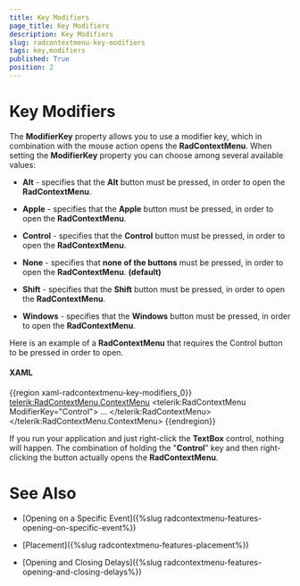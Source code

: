 ```yaml
---
title: Key Modifiers
page_title: Key Modifiers
description: Key Modifiers
slug: radcontextmenu-key-modifiers
tags: key,modifiers
published: True
position: 2
---
```


# Key Modifiers

The __ModifierKey__ property allows you to use a modifier key, which in combination with the mouse action opens the __RadContextMenu__. When setting the __ModifierKey__ property you can choose among several available values:

* __Alt__ - specifies that the __Alt__ button must be pressed, in order to open the __RadContextMenu__.

* __Apple__ - specifies that the __Apple__ button must be pressed, in order to open the __RadContextMenu__.

* __Control__ - specifies that the __Control__ button must be pressed, in order to open the __RadContextMenu__.

* __None__ - specifies that __none of the buttons__ must be pressed, in order to open the __RadContextMenu__. __(default)__

* __Shift__ - specifies that the __Shift__ button must be pressed, in order to open the __RadContextMenu__.

* __Windows__ - specifies that the __Windows__ button must be pressed, in order to open the __RadContextMenu__.

Here is an example of a __RadContextMenu__ that requires the Control button to be pressed in order to open.

#### __XAML__

{{region xaml-radcontextmenu-key-modifiers_0}}
	<TextBox Width="200"
	 VerticalAlignment="Top">
	    <telerik:RadContextMenu.ContextMenu>
	        <telerik:RadContextMenu ModifierKey="Control">
	            ...
	        </telerik:RadContextMenu>
	    </telerik:RadContextMenu.ContextMenu>
	</TextBox>
{{endregion}}

If you run your application and just right-click the __TextBox__ control, nothing will happen. The combination of holding the "__Control__" key and then right-clicking the button actually opens the __RadContextMenu__.

# See Also

 * [Opening on a Specific Event]({%slug radcontextmenu-features-opening-on-specific-event%})

 * [Placement]({%slug radcontextmenu-features-placement%})

 * [Opening and Closing Delays]({%slug radcontextmenu-features-opening-and-closing-delays%})

